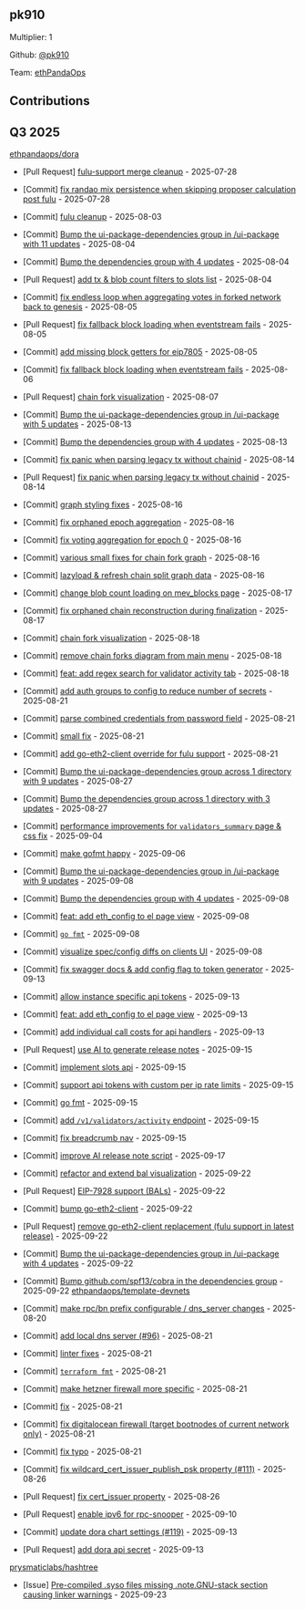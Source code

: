 
## pk910
Multiplier: 1

Github: [@pk910](https://github.com/pk910)

Team: [ethPandaOps](https://github.com/ethpandaops)

## Contributions

## Q3 2025

[ethpandaops/dora](https://github.com/ethpandaops/dora)
* [Pull Request] [fulu-support merge cleanup](https://github.com/ethpandaops/dora/pull/444) - 2025-07-28
* [Commit] [fix randao mix persistence when skipping proposer calculation post fulu](https://github.com/ethpandaops/dora/commit/1054ec173dc7adaea68341796154d3b2803978a5) - 2025-07-28
* [Commit] [fulu cleanup](https://github.com/ethpandaops/dora/commit/21cc40271dbb56556543196bfe1a39aa188c4600) - 2025-08-03
* [Commit] [Bump the ui-package-dependencies group in /ui-package with 11 updates](https://github.com/ethpandaops/dora/commit/6dac0c475ffab87b3b61bccd4141e09c322f213a) - 2025-08-04
* [Commit] [Bump the dependencies group with 4 updates](https://github.com/ethpandaops/dora/commit/eb4db17707676ffac87edcd39bfcd5d93df72f06) - 2025-08-04
* [Pull Request] [add tx & blob count filters to slots list](https://github.com/ethpandaops/dora/pull/449) - 2025-08-04
* [Commit] [fix endless loop when aggregating votes in forked network back to genesis](https://github.com/ethpandaops/dora/commit/9c62568073df33678ba012bcd03356ca4e5af5b7) - 2025-08-05
* [Pull Request] [fix fallback block loading when eventstream fails](https://github.com/ethpandaops/dora/pull/450) - 2025-08-05
* [Commit] [add missing block getters for eip7805](https://github.com/ethpandaops/dora/commit/f7a1203ae28a589f73e9b402af9b855d20843874) - 2025-08-05
* [Commit] [fix fallback block loading when eventstream fails](https://github.com/ethpandaops/dora/commit/178e903190c66301d210a60d8eba51dc2cdf7bd4) - 2025-08-06
* [Pull Request] [chain fork visualization](https://github.com/ethpandaops/dora/pull/451) - 2025-08-07
* [Commit] [Bump the ui-package-dependencies group in /ui-package with 5 updates](https://github.com/ethpandaops/dora/commit/004c7353b0c5c89cad9cbe789b36a7b5a1e4440c) - 2025-08-13
* [Commit] [Bump the dependencies group with 4 updates](https://github.com/ethpandaops/dora/commit/3b4659caba3fcfa5d8ed09012e908414677e6921) - 2025-08-13
* [Commit] [fix panic when parsing legacy tx without chainid](https://github.com/ethpandaops/dora/commit/ca3b041bc933343cf23fd8783e0499a9a9c8e60f) - 2025-08-14
* [Pull Request] [fix panic when parsing legacy tx without chainid](https://github.com/ethpandaops/dora/pull/455) - 2025-08-14
* [Commit] [graph styling fixes](https://github.com/ethpandaops/dora/commit/f9969b32bfe30b4d7870754233ade2d674b685b6) - 2025-08-16
* [Commit] [fix orphaned epoch aggregation](https://github.com/ethpandaops/dora/commit/cdb3fe1ea5051eab654c4283a6cd2a3a6913998d) - 2025-08-16
* [Commit] [fix voting aggregation for epoch 0](https://github.com/ethpandaops/dora/commit/b4ee6e0832b2845501417085ef958495a82cee48) - 2025-08-16
* [Commit] [various small fixes for chain fork graph](https://github.com/ethpandaops/dora/commit/560c466b1ae007ac64286f8d8a321bfaa889dd15) - 2025-08-16
* [Commit] [lazyload & refresh chain split graph data](https://github.com/ethpandaops/dora/commit/a55cefa7b18c8389e97f5fabda52ac41170cb965) - 2025-08-16
* [Commit] [change blob count loading on mev_blocks page](https://github.com/ethpandaops/dora/commit/031093e24804bc1ef5a2e9476f2aac2099d410b6) - 2025-08-17
* [Commit] [fix orphaned chain reconstruction during finalization](https://github.com/ethpandaops/dora/commit/ac2733fa190a32e3c72c68de149e349c780d7005) - 2025-08-17
* [Commit] [chain fork visualization](https://github.com/ethpandaops/dora/commit/d91e538ebf7f0a3a5ec4055f08c31046f351e9d3) - 2025-08-18
* [Commit] [remove chain forks diagram from main menu](https://github.com/ethpandaops/dora/commit/a6d19286c91b8d62f3548ddc7600150d0f761b2a) - 2025-08-18
* [Commit] [feat: add regex search for validator activity tab](https://github.com/ethpandaops/dora/commit/b05288b5bc0e8e406259e47141517828f6b60f3f) - 2025-08-18

* [Commit] [add auth groups to config to reduce number of secrets](https://github.com/ethpandaops/dora/commit/32389dc78e1681a5ead332b4fa2fb9b6b3485c90) - 2025-08-21
* [Commit] [parse combined credentials from password field](https://github.com/ethpandaops/dora/commit/b8c179e6dd487f3eef846076c76c49ca506237fd) - 2025-08-21
* [Commit] [small fix](https://github.com/ethpandaops/dora/commit/dc9151f8d2f7a190213c2d2f77a7b7c0f68f3793) - 2025-08-21
* [Commit] [add go-eth2-client override for fulu support](https://github.com/ethpandaops/dora/commit/a337118d3e83aa9b4ef900d3d77240e875515908) - 2025-08-21
* [Commit] [Bump the ui-package-dependencies group across 1 directory with 9 updates](https://github.com/ethpandaops/dora/commit/b2feb9b3814c77f92d4ce2bffa6ccd9232e856b2) - 2025-08-27
* [Commit] [Bump the dependencies group across 1 directory with 3 updates](https://github.com/ethpandaops/dora/commit/feb8edb3ebbc0cf96efc0860dcb8dd6d8af0db60) - 2025-08-27
* [Commit] [performance improvements for `validators_summary` page & css fix](https://github.com/ethpandaops/dora/commit/b840e60ff668faeb43ba8d158d0362172a735594) - 2025-09-04
* [Commit] [make gofmt happy](https://github.com/ethpandaops/dora/commit/499f1cb1b11207e498b6fe1d3c3979663a5457ae) - 2025-09-06
* [Commit] [Bump the ui-package-dependencies group in /ui-package with 9 updates](https://github.com/ethpandaops/dora/commit/9f21231f46147ea9a1e74720651375241b642595) - 2025-09-08
* [Commit] [Bump the dependencies group with 4 updates](https://github.com/ethpandaops/dora/commit/4be9ff9197fe380709172955176a541ed3a16144) - 2025-09-08
* [Commit] [feat: add eth_config to el page view](https://github.com/ethpandaops/dora/commit/d8571304d865ad7b7b228a9e5b6d6657d8ac8524) - 2025-09-08
* [Commit] [`go fmt`](https://github.com/ethpandaops/dora/commit/01875b207ad3ff74c364aaf638909abf7393b6d3) - 2025-09-08
* [Commit] [visualize spec/config diffs on clients UI](https://github.com/ethpandaops/dora/commit/446e51841e4e7e714506e33c6c227db0c5182d02) - 2025-09-08
* [Commit] [fix swagger docs & add config flag to token generator](https://github.com/ethpandaops/dora/commit/50fd0030cdf27072280db0aa9022f85f86cba25e) - 2025-09-13
* [Commit] [allow instance specific api tokens](https://github.com/ethpandaops/dora/commit/ff84f811731d77b94226d0a0ecabd42977b27fce) - 2025-09-13
* [Commit] [feat: add eth_config to el page view](https://github.com/ethpandaops/dora/commit/d8571304d865ad7b7b228a9e5b6d6657d8ac8524) - 2025-09-13
* [Commit] [add individual call costs for api handlers](https://github.com/ethpandaops/dora/commit/2ef51b8891021a6e12e6d519abf3d80f216defd3) - 2025-09-13
* [Pull Request] [use AI to generate release notes](https://github.com/ethpandaops/dora/pull/477) - 2025-09-15
* [Commit] [implement slots api](https://github.com/ethpandaops/dora/commit/64bfbb856609c2c48574ded55a626c956c4522e0) - 2025-09-15
* [Commit] [support api tokens with custom per ip rate limits](https://github.com/ethpandaops/dora/commit/2df54986713486b104ca696acc7028b7a911d783) - 2025-09-15
* [Commit] [go fmt](https://github.com/ethpandaops/dora/commit/10891eb962df43ee185fcfa93c024c75f58a03db) - 2025-09-15
* [Commit] [add `/v1/validators/activity` endpoint](https://github.com/ethpandaops/dora/commit/8f6beee0b2b4f6369b9955c6c1d30b6137bc420f) - 2025-09-15
* [Commit] [fix breadcrumb nav](https://github.com/ethpandaops/dora/commit/218fd9caaf04badb285361d04a0ef1b51c86f265) - 2025-09-15
* [Commit] [improve AI release note script](https://github.com/ethpandaops/dora/commit/7084e76ed4ca96fd615aba7c7819c96e041ba787) - 2025-09-17
* [Commit] [refactor and extend bal visualization](https://github.com/ethpandaops/dora/commit/0c1388ebfb950bbd6dd9013b5573a59d680d33d0) - 2025-09-22
* [Pull Request] [EIP-7928 support (BALs)](https://github.com/ethpandaops/dora/pull/483) - 2025-09-22
* [Commit] [bump go-eth2-client](https://github.com/ethpandaops/dora/commit/f58c29aff88425bb2cb54e8c5550c41ed0891e77) - 2025-09-22
* [Pull Request] [remove go-eth2-client replacement (fulu support in latest release)](https://github.com/ethpandaops/dora/pull/482) - 2025-09-22
* [Commit] [Bump the ui-package-dependencies group in /ui-package with 4 updates](https://github.com/ethpandaops/dora/commit/3b6af2248c91fa823ac346d15aa43a90308999c1) - 2025-09-22
* [Commit] [Bump github.com/spf13/cobra in the dependencies group](https://github.com/ethpandaops/dora/commit/6a449aab99282e631d444e87093e9645b3a69319) - 2025-09-22
[ethpandaops/template-devnets](https://github.com/ethpandaops/template-devnets)
* [Commit] [make rpc/bn prefix configurable / dns_server changes](https://github.com/ethpandaops/template-devnets/commit/8ae5f3baf02310d4aeabcf5c3c670eb3377a2ec1) - 2025-08-20
* [Commit] [add local dns server (#96)](https://github.com/ethpandaops/template-devnets/commit/851fd33f1f0a5b965b780d56456b2f84d881ab9b) - 2025-08-21
* [Commit] [linter fixes](https://github.com/ethpandaops/template-devnets/commit/3bd8808e892f94114c0a2a6682be60255c99ae00) - 2025-08-21
* [Commit] [`terraform fmt`](https://github.com/ethpandaops/template-devnets/commit/4dd0716a8d7a55b92a0d045345e2f4db7f2ab799) - 2025-08-21
* [Commit] [make hetzner firewall more specific](https://github.com/ethpandaops/template-devnets/commit/951ea515da579dd6f271ca4a0b9d9cc11f961c85) - 2025-08-21
* [Commit] [fix](https://github.com/ethpandaops/template-devnets/commit/3fb3d93e10873ec275d305ad3348e2e0b71100ac) - 2025-08-21
* [Commit] [fix digitalocean firewall (target bootnodes of current network only)](https://github.com/ethpandaops/template-devnets/commit/bece66eb52497bf068d0e4ee28a8385ebcb62afa) - 2025-08-21
* [Commit] [fix typo](https://github.com/ethpandaops/template-devnets/commit/8d01e823f54845983d9d3e58f97a8d65b07979be) - 2025-08-21
* [Commit] [fix wildcard_cert_issuer_publish_psk property (#111)](https://github.com/ethpandaops/template-devnets/commit/d5fce14bb3c1eb7b951069d59f09fe82210428ea) - 2025-08-26
* [Pull Request] [fix cert_issuer property](https://github.com/ethpandaops/template-devnets/pull/111) - 2025-08-26
* [Pull Request] [enable ipv6 for rpc-snooper](https://github.com/ethpandaops/template-devnets/pull/120) - 2025-09-10
* [Commit] [update dora chart settings (#119)](https://github.com/ethpandaops/template-devnets/commit/235978c79d0ccc64c042c07fae067034142ff443) - 2025-09-13
* [Pull Request] [add dora api secret](https://github.com/ethpandaops/template-devnets/pull/121) - 2025-09-13

[prysmaticlabs/hashtree](https://github.com/prysmaticlabs/hashtree)
* [Issue] [Pre-compiled .syso files missing .note.GNU-stack section causing linker warnings](https://github.com/OffchainLabs/hashtree/issues/52) - 2025-09-23
